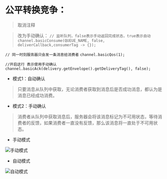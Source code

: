 # 公平转换竞争：

> 取消注释

> 改为手动确认：
`// 监听队列，false表示手动返回完成状态，true表示自动`
`channel.basicConsume(QUEUE_NAME, false, deliverCallback,consumerTag -> {});`
>
`// 同一时刻服务器只会发一条消息给消费者`
`channel.basicQos(1); `

`//开启这行 表示使用手动确认`
`channel.basicAck(delivery.getEnvelope().getDeliveryTag(), false);`

- 模式1：自动确认

> 只要消息从队列中获取，无论消费者获取到消息后是否成功消息，都认为是消息已经成功消费。

- 模式2：手动确认

> 消费者从队列中获取消息后，服务器会将该消息标记为不可用状态，等待消费者的反馈，如果消费者一直没有反馈，那么该消息将一直处于不可用状态。

- 手动模式

![手动模式](https://img-blog.csdn.net/2018080522513442?watermark/2/text/aHR0cHM6Ly9ibG9nLmNzZG4ubmV0L3pwY2FuZHpoag==/font/5a6L5L2T/fontsize/400/fill/I0JBQkFCMA==/dissolve/70)

- 自动模式

![自动模式](https://img-blog.csdn.net/20180805225140850?watermark/2/text/aHR0cHM6Ly9ibG9nLmNzZG4ubmV0L3pwY2FuZHpoag==/font/5a6L5L2T/fontsize/400/fill/I0JBQkFCMA==/dissolve/70)
